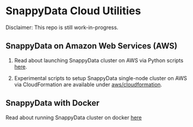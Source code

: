 
# SnappyData Cloud Utilities

Disclaimer: This repo is still work-in-progress.

## SnappyData on Amazon Web Services (AWS)

1. Read about launching SnappyData cluster on AWS via Python scripts [here](aws/ec2/README.md).

2. Experimental scripts to setup SnappyData single-node cluster on AWS via CloudFormation are available under [aws/cloudformation](aws/cloudformation).

## SnappyData with Docker

Read about running SnappyData cluster on docker [here](https://github.com/SnappyDataInc/snappy-cloud-tools/tree/master/docker) 
